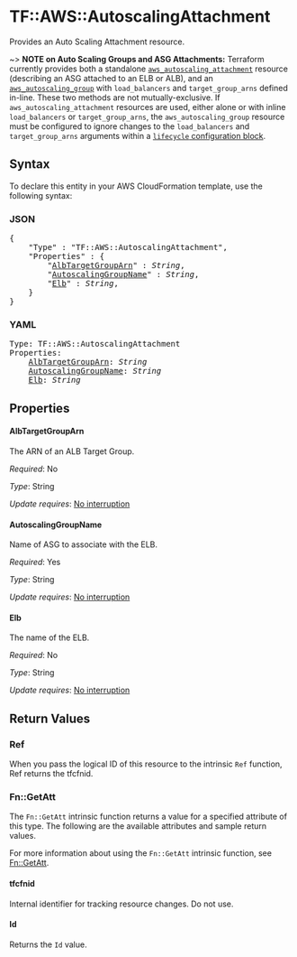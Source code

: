 # TF::AWS::AutoscalingAttachment

Provides an Auto Scaling Attachment resource.

~> **NOTE on Auto Scaling Groups and ASG Attachments:** Terraform currently provides
both a standalone [`aws_autoscaling_attachment`](autoscaling_attachment.html) resource
(describing an ASG attached to an ELB or ALB), and an [`aws_autoscaling_group`](autoscaling_group.html)
with `load_balancers` and `target_group_arns` defined in-line. These two methods are not
mutually-exclusive. If `aws_autoscaling_attachment` resources are used, either alone or with inline
`load_balancers` or `target_group_arns`, the `aws_autoscaling_group` resource must be configured
to ignore changes to the `load_balancers` and `target_group_arns` arguments within a
[`lifecycle` configuration block](https://www.terraform.io/docs/configuration/meta-arguments/lifecycle.html).

## Syntax

To declare this entity in your AWS CloudFormation template, use the following syntax:

### JSON

<pre>
{
    "Type" : "TF::AWS::AutoscalingAttachment",
    "Properties" : {
        "<a href="#albtargetgrouparn" title="AlbTargetGroupArn">AlbTargetGroupArn</a>" : <i>String</i>,
        "<a href="#autoscalinggroupname" title="AutoscalingGroupName">AutoscalingGroupName</a>" : <i>String</i>,
        "<a href="#elb" title="Elb">Elb</a>" : <i>String</i>,
    }
}
</pre>

### YAML

<pre>
Type: TF::AWS::AutoscalingAttachment
Properties:
    <a href="#albtargetgrouparn" title="AlbTargetGroupArn">AlbTargetGroupArn</a>: <i>String</i>
    <a href="#autoscalinggroupname" title="AutoscalingGroupName">AutoscalingGroupName</a>: <i>String</i>
    <a href="#elb" title="Elb">Elb</a>: <i>String</i>
</pre>

## Properties

#### AlbTargetGroupArn

The ARN of an ALB Target Group.

_Required_: No

_Type_: String

_Update requires_: [No interruption](https://docs.aws.amazon.com/AWSCloudFormation/latest/UserGuide/using-cfn-updating-stacks-update-behaviors.html#update-no-interrupt)

#### AutoscalingGroupName

Name of ASG to associate with the ELB.

_Required_: Yes

_Type_: String

_Update requires_: [No interruption](https://docs.aws.amazon.com/AWSCloudFormation/latest/UserGuide/using-cfn-updating-stacks-update-behaviors.html#update-no-interrupt)

#### Elb

The name of the ELB.

_Required_: No

_Type_: String

_Update requires_: [No interruption](https://docs.aws.amazon.com/AWSCloudFormation/latest/UserGuide/using-cfn-updating-stacks-update-behaviors.html#update-no-interrupt)

## Return Values

### Ref

When you pass the logical ID of this resource to the intrinsic `Ref` function, Ref returns the tfcfnid.

### Fn::GetAtt

The `Fn::GetAtt` intrinsic function returns a value for a specified attribute of this type. The following are the available attributes and sample return values.

For more information about using the `Fn::GetAtt` intrinsic function, see [Fn::GetAtt](https://docs.aws.amazon.com/AWSCloudFormation/latest/UserGuide/intrinsic-function-reference-getatt.html).

#### tfcfnid

Internal identifier for tracking resource changes. Do not use.

#### Id

Returns the <code>Id</code> value.

